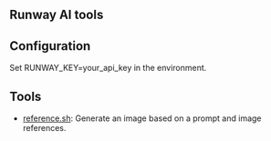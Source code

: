 Runway AI tools
---

## Configuration

Set RUNWAY_KEY=your_api_key in the environment.

## Tools

- [reference.sh](reference.sh): Generate an image based on a prompt and image references.
